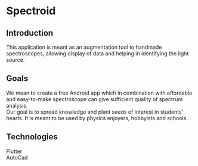 # Spectroid

## Introduction
This application is meant as an augmentation tool to handmade spectroscopes, allowing display of
data and helping in identifying the light source.

## Goals
We mean to create a free Android app which in combination with affordable and easy-to-make
spectroscope can give sufficient quality of spectrum analysis.  
Our goal is to spread knowledge and plant seeds of interest in students' hearts.
It is meant to be used by physics enjoyers, hobbyists and schools.

## Technologies
Flutter  
AutoCad


